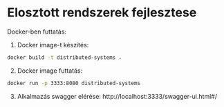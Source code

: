 # Elosztott rendszerek fejlesztese

Docker-ben futtatás:

1. Docker image-t készítés: 
```sh
docker build -t distributed-systems .
```

2. Docker image futtatás: 
```sh
docker run -p 3333:8080 distributed-systems
```

3. Alkalmazás swagger elérése:
http://localhost:3333/swagger-ui.html#/
